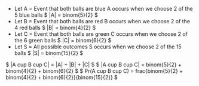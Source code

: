 <ul>
<li> Let A = Event that both balls are blue 
A occurs when we choose 2 of the 5 blue balls 
$ |A| = binom{5}{2} $
	<li> Let B = Event that both balls are red 
	      B occurs when we choose 2 of the 4 red balls 
	      $ |B| = binom{4}{2} $
	<li> Let C = Event that both balls are green 
	      C occurs when we choose 2 of the 6 green balls 
	      $ |C| = binom{6}{2} $
	<li> Let S = All possible outcomes 
	      S occurs when we choose 2 of the 15 balls 
	      $ |S| = binom{15}{2} $
</ul>
$ |A cup B cup C| = |A| + |B| + |C| $ 
$ |A cup B cup C| = binom{5}{2} + binom{4}{2} + binom{6}{2} $ 
$ Pr(A cup B cup C) = frac{binom{5}{2} + binom{4}{2} + binom{6}{2}}{binom{15}{2}} $

